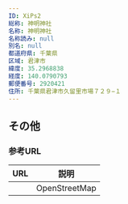 ```yaml
---
ID: XiPs2
総称: 神明神社
名称: 神明神社
名称読み: null
別名: null
都道府県: 千葉県
区域: 君津市
緯度: 35.2968838
経度: 140.0790793
郵便番号: 2920421
住所: 千葉県君津市久留里市場７２９−１
---
```


## その他

### 参考URL

| URL | 説明          |
| --- | ------------- |
|     | OpenStreetMap |
